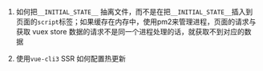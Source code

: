 1. 如何把`__INITIAL_STATE__` 抽离文件，而不是在把`__INITIAL_STATE__`插入到页面的`script`标签；如果缓存在内存中，使用pm2来管理进程，页面的请求与获取 vuex store 数据的请求不是同一个进程处理的话，就获取不到对应的数据

2. 使用`vue-cli3` SSR 如何配置热更新
